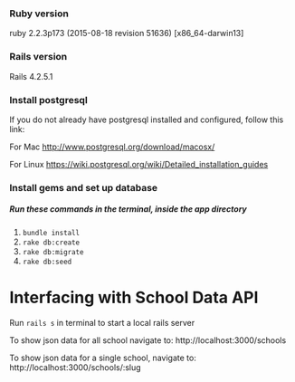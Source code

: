 ### Ruby version
ruby 2.2.3p173 (2015-08-18 revision 51636) [x86_64-darwin13]

### Rails version
Rails 4.2.5.1

### Install postgresql
If you do not already have postgresql installed and configured, follow this link:

For Mac
http://www.postgresql.org/download/macosx/

For Linux
https://wiki.postgresql.org/wiki/Detailed_installation_guides

### Install gems and set up database
##### Run these commands in the terminal, inside the app directory
1. `bundle install`
2. `rake db:create`
3. `rake db:migrate`
4. `rake db:seed`

# Interfacing with School Data API

Run `rails s` in terminal to start a local rails server

To show json data for all school navigate to:
http://localhost:3000/schools

To show json data for a single school, navigate to:
http://localhost:3000/schools/:slug
